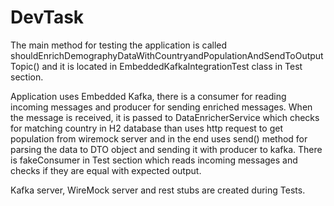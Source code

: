 # DevTask
The main method for testing the application is called shouldEnrichDemographyDataWithCountryandPopulationAndSendToOutputTopic() and
it is located in EmbeddedKafkaIntegrationTest class in Test section.

 Application uses Embedded Kafka, there is a consumer for reading incoming messages  and producer for sending enriched messages.
When the message is received, it is passed to DataEnricherService which checks for matching country in H2 database than uses http request to get population from wiremock server and in the end uses send() method for parsing the data to DTO object and sending it with producer to kafka.
There is fakeConsumer in Test section which reads incoming messages and checks if they are equal with expected output.

Kafka server, WireMock server and rest stubs are created during Tests.
